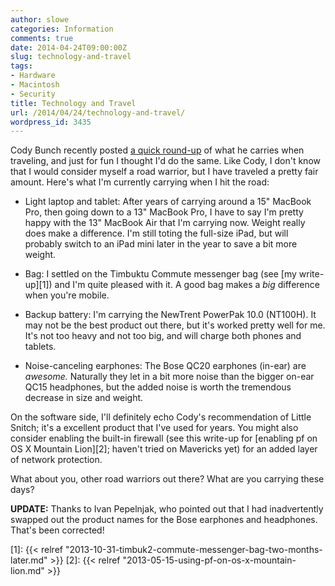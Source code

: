 ```yaml
---
author: slowe
categories: Information
comments: true
date: 2014-04-24T09:00:00Z
slug: technology-and-travel
tags:
- Hardware
- Macintosh
- Security
title: Technology and Travel
url: /2014/04/24/technology-and-travel/
wordpress_id: 3435
---
```


Cody Bunch recently posted [a quick round-up](http://openstack.prov12n.com/on-hi-tech-travel/) of what he carries when traveling, and just for fun I thought I'd do the same. Like Cody, I don't know that I would consider myself a road warrior, but I have traveled a pretty fair amount. Here's what I'm currently carrying when I hit the road:

* Light laptop and tablet: After years of carrying around a 15" MacBook Pro, then going down to a 13" MacBook Pro, I have to say I'm pretty happy with the 13" MacBook Air that I'm carrying now. Weight really does make a difference. I'm still toting the full-size iPad, but will probably switch to an iPad mini later in the year to save a bit more weight.

* Bag: I settled on the Timbuktu Commute messenger bag (see [my write-up][1]) and I'm quite pleased with it. A good bag makes a _big_ difference when you're mobile.

* Backup battery: I'm carrying the NewTrent PowerPak 10.0 (NT100H). It may not be the best product out there, but it's worked pretty well for me. It's not too heavy and not too big, and will charge both phones and tablets.

* Noise-canceling earphones: The Bose QC20 earphones (in-ear) are _awesome._ Naturally they let in a bit more noise than the bigger on-ear QC15 headphones, but the added noise is worth the tremendous decrease in size and weight.

On the software side, I'll definitely echo Cody's recommendation of Little Snitch; it's a excellent product that I've used for years. You might also consider enabling the built-in firewall (see this write-up for [enabling pf on OS X Mountain Lion][2]; haven't tried on Mavericks yet) for an added layer of network protection.

What about you, other road warriors out there? What are you carrying these days?

**UPDATE:** Thanks to Ivan Pepelnjak, who pointed out that I had inadvertently swapped out the product names for the Bose earphones and headphones. That's been corrected!

[1]: {{< relref "2013-10-31-timbuk2-commute-messenger-bag-two-months-later.md" >}}
[2]: {{< relref "2013-05-15-using-pf-on-os-x-mountain-lion.md" >}}
